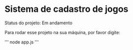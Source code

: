 # Sistema de cadastro de jogos

Status do projeto: Em andamento

Para rodar esse projeto na sua máquina, por favor digite:

'''
node app.js
'''
